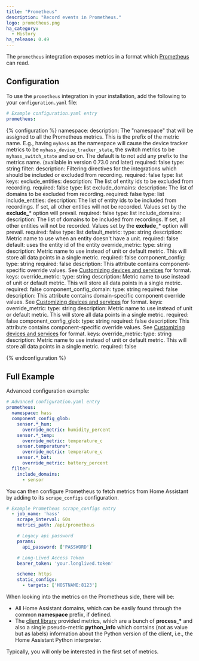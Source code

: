 ```yaml
---
title: "Prometheus"
description: "Record events in Prometheus."
logo: prometheus.png
ha_category:
  - History
ha_release: 0.49
---
```


The `prometheus` integration exposes metrics in a format which [Prometheus](https://prometheus.io/) can read.

## Configuration

To use the `prometheus` integration in your installation, add the following to your `configuration.yaml` file:

```yaml
# Example configuration.yaml entry
prometheus:
```

{% configuration %}
namespace:
  description: The "namespace" that will be assigned to all the Prometheus metrics. This is the prefix of the metric name. E.g., having `myhass` as the namespace will cause the device tracker metrics to be `myhass_device_tracker_state`, the switch metrics to be `myhass_switch_state` and so on. The default is to not add any prefix to the metrics name. (available in version 0.73.0 and later)
  required: false
  type: string
filter:
  description: Filtering directives for the integrations which should be included or excluded from recording.
  required: false
  type: list
  keys:
    exclude_entities:
      description: The list of entity ids to be excluded from recording.
      required: false
      type: list
    exclude_domains:
      description: The list of domains to be excluded from recording.
      required: false
      type: list
    include_entities:
      description: The list of entity ids to be included from recordings. If set, all other entities will not be recorded. Values set by the **exclude_*** option will prevail.
      required: false
      type: list
    include_domains:
      description: The list of domains to be included from recordings. If set, all other entities will not be recorded. Values set by the **exclude_*** option will prevail.
      required: false
      type: list
  default_metric:
    type: string
    description: Metric name to use when an entity doesn't have a unit. 
    required: false
    default: uses the entity id of the entity
  override_metric:
    type: string
    description: Metric name to use instead of unit or default metric. This will store all data points in a single metric.
    required: false
  component_config:
    type: string
    required: false
    description: This attribute contains component-specific override values. See [Customizing devices and services](/getting-started/customizing-devices/) for format.
    keys:
      override_metric:
        type: string
        description: Metric name to use instead of unit or default metric. This will store all data points in a single metric.
        required: false
  component_config_domain:
    type: string
    required: false
    description: This attribute contains domain-specific component override values. See [Customizing devices and services](/getting-started/customizing-devices/) for format.
    keys:
      override_metric:
        type: string
        description: Metric name to use instead of unit or default metric. This will store all data points in a single metric.
        required: false
  component_config_glob: 
    type: string
    required: false
    description: This attribute contains component-specific override values. See [Customizing devices and services](/getting-started/customizing-devices/) for format.
    keys:
      override_metric:
        type: string
        description: Metric name to use instead of unit or default metric. This will store all data points in a single metric.
        required: false

{% endconfiguration %}

## Full Example

Advanced configuration example:

```yaml
# Advanced configuration.yaml entry
prometheus:
  namespace: hass
  component_config_glob:
    sensor.*_hum:
      override_metric: humidity_percent
    sensor.*_temp:
      override_metric: temperature_c
    sensor.temperature*:
      override_metric: temperature_c
    sensor.*_bat:
      override_metric: battery_percent
  filter:
    include_domains:
      - sensor
```

You can then configure Prometheus to fetch metrics from Home Assistant by adding to its `scrape_configs` configuration.

```yaml
# Example Prometheus scrape_configs entry
  - job_name: 'hass'
    scrape_interval: 60s
    metrics_path: /api/prometheus

    # Legacy api password
    params:
      api_password: ['PASSWORD']

    # Long-Lived Access Token
    bearer_token: 'your.longlived.token'

    scheme: https
    static_configs:
      - targets: ['HOSTNAME:8123']
```

When looking into the metrics on the Prometheus side, there will be:

- All Home Assistant domains, which can be easily found through the common **namespace** prefix, if defined.
- The [client library](https://github.com/prometheus/client_python) provided metrics, which are a bunch of **process_\*** and also a single pseudo-metric **python_info** which contains (not as value but as labels) information about the Python version of the client, i.e., the Home Assistant Python interpreter.
  
Typically, you will only be interested in the first set of metrics.
